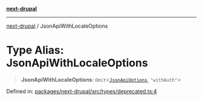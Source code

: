 [**next-drupal**](../README.md)

---

[next-drupal](../globals.md) / JsonApiWithLocaleOptions

# Type Alias: JsonApiWithLocaleOptions

> **JsonApiWithLocaleOptions**: `Omit`\<[`JsonApiOptions`](JsonApiOptions.md), `"withAuth"`\>

Defined in: [packages/next-drupal/src/types/deprecated.ts:4](https://github.com/chapter-three/next-drupal/blob/e9ce3be1c38aebdcd2cc8c7ae8d8fa2dab7f46bf/packages/next-drupal/src/types/deprecated.ts#L4)
